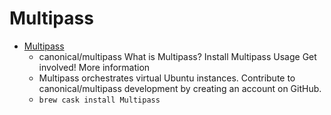 # Multipass
- [Multipass](https://github.com/CanonicalLtd/multipass/)
  -  canonical/multipass What is Multipass? Install Multipass Usage Get involved! More information
  - Multipass orchestrates virtual Ubuntu instances. Contribute to canonical/multipass development by creating an account on GitHub.
  - `brew cask install Multipass`
